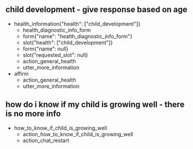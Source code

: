 ## child development - give response based on age
* health_information{"health": ["child_development"]}
    - health_diagnostic_info_form
    - form{"name": "health_diagnostic_info_form"}
    - slot{"health": ["child_development"]}
    - form{"name": null}
    - slot{"requested_slot": null}
    - action_general_health
    - utter_more_information
* affirm
    - action_general_health
    - utter_more_information
    
 ## how do i know if my child is growing well - there is no more info
 * how_to_know_if_child_is_growing_well
   - action_how_to_know_if_child_is_growing_well
   - action_chat_restart